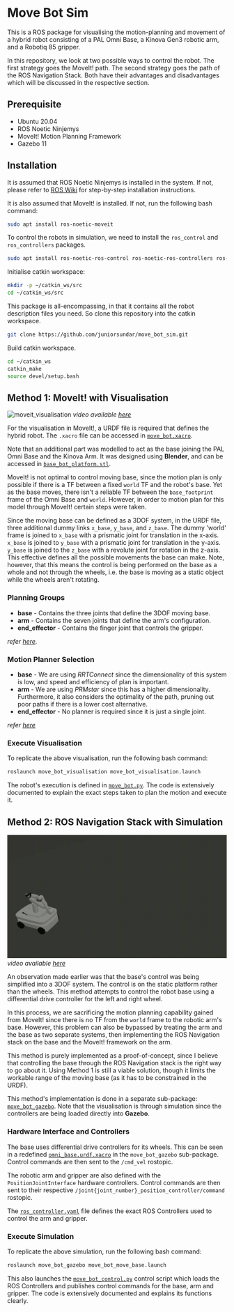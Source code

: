 # Move Bot Sim

This is a ROS package for visualising the motion-planning and movement of a hybrid robot consisting of a PAL Omni Base, a Kinova Gen3 robotic arm, and a Robotiq 85 gripper.

In this repository, we look at two possible ways to control the robot. The first strategy goes the MoveIt! path. The second strategy goes the path of the ROS Navigation Stack. Both have their advantages and disadvantages which will be discussed in the respective section.

## Prerequisite

- Ubuntu 20.04
- ROS Noetic Ninjemys
- MoveIt! Motion Planning Framework
- Gazebo 11

## Installation

It is assumed that ROS Noetic Ninjemys is installed in the system. If not, please refer to [ROS Wiki](http://wiki.ros.org/noetic/Installation/Ubuntu) for step-by-step installation instructions.

It is also assumed that MoveIt! is installed. If not, run the following bash command:

```bash
sudo apt install ros-noetic-moveit
```

To control the robots in simulation, we need to install the ```ros_control``` and ```ros_controllers``` packages.

```bash
sudo apt install ros-noetic-ros-control ros-noetic-ros-controllers ros-noetic-diff-drive-controller
```

Initialise catkin workspace:

```bash
mkdir -p ~/catkin_ws/src
cd ~/catkin_ws/src
```

This package is all-encompassing, in that it contains all the robot description files you need. So clone this repository into the catkin workspace.

```bash
git clone https://github.com/juniorsundar/move_bot_sim.git
```

Build catkin workspace.

```bash
cd ~/catkin_ws
catkin_make
source devel/setup.bash
```

## Method 1: MoveIt! with Visualisation

![moveit_visualisation](./media/move_bot_demo-moveit.gif)
*video available [here](./media/move_bot_demo-moveit.mp4)*

For the visualisation in MoveIt!, a URDF file is required that defines the hybrid robot. The ```.xacro``` file can be accessed in [```move_bot.xacro```](./move_bot_description/urdf/move_bot.xacro).

Note that an additional part was modelled to act as the base joining the PAL Omni Base and the Kinova Arm. It was designed using **Blender**, and can be accessed in [```base_bot_platform.stl```](./kinova_gen3_description/meshes/base_bot_platform.stl).

MoveIt! is not optimal to control moving base, since the motion plan is only possible if there is a TF between a fixed `world` TF and the robot's base. Yet as the base moves, there isn't a reliable TF between the `base_footprint` frame of the Omni Base and `world`. However, in order to motion plan for this model through MoveIt! certain steps were taken.

Since the moving base can be defined as a 3DOF system, in the URDF file, three additional dummy links ```x_base```, ```y_base```, and ```z_base```. The dummy 'world' frame is joined to ```x_base``` with a prismatic joint for translation in the x-axis. ```x_base``` is joined to ```y_base``` with a prismatic joint for translation in the y-axis. ```y_base``` is joined to the ```z_base``` with a revolute joint for rotation in the z-axis. This effective defines all the possible movements the base can make. Note, however, that this means the control is being performed on the base as a whole and not through the wheels, i.e. the base is moving as a static object while the wheels aren't rotating.

### Planning Groups

- **base** - Contains the three joints that define the 3DOF moving base.
- **arm** - Contains the seven joints that define the arm's configuration.
- **end_effector** - Contains the finger joint that controls the gripper.

*refer [here](./move_bot_moveit_config/config/move_bot.srdf).*

### Motion Planner Selection

- **base** - We are using *RRTConnect* since the dimensionality of this system is low, and speed and efficiency of plan is important.
- **arm** - We are using *PRMstar* since this has a higher dimensionality. Furthermore, it also considers the optimality of the path, pruning out poor paths if there is a lower cost alternative.
- **end_effector** - No planner is required since it is just a single joint.

*refer [here](./move_bot_moveit_config/config/ompl_planning.yaml)*

### Execute Visualisation

To replicate the above visualisation, run the following bash command:

```bash
roslaunch move_bot_visualisation move_bot_visualisation.launch
```

The robot's execution is defined in [```move_bot.py```](./move_bot_visualisation/scripts/move_bot.py). The code is extensively documented to explain the exact steps taken to plan the motion and execute it.

## Method 2: ROS Navigation Stack with Simulation

![move_base_visualisation](./media/move_bot_demo-move_base.gif)
*video available [here](./media/move_bot_demo-move_base.mp4)*

An observation made earlier was that the base's control was being simplified into a 3DOF system. The control is on the static platform rather than the wheels. This method attempts to control the robot base using a differential drive controller for the left and right wheel.

In this process, we are sacrificing the motion planning capability gained from MoveIt! since there is no TF from the `world` frame to the robotic arm's base. However, this problem can also be bypassed by treating the arm and the base as two separate systems, then implementing the ROS Navigation stack on the base and the MoveIt! framework on the arm.

This method is purely implemented as a proof-of-concept, since I believe that controlling the base through the ROS Navigation stack is the right way to go about it. Using Method 1 is still a viable solution, though it limits the workable range of the moving base (as it has to be constrained in the URDF).

This method's implementation is done in a separate sub-package: [```move_bot_gazebo```](./move_bot_gazebo/). Note that the visualisation is through simulation since the controllers are being loaded directly into **Gazebo**.

### Hardware Interface and Controllers

The base uses differential drive controllers for its wheels. This can be seen in a redefined [```omni_base.urdf.xacro```](./move_bot_gazebo/urdf/omni_base.urdf.xacro) in the ```move_bot_gazebo``` sub-package. Control commands are then sent to the ```/cmd_vel``` rostopic.

The robotic arm and gripper are also defined with the ```PositionJointInterface``` hardware controllers. Control commands are then sent to their respective ```/joint{joint_number}_position_controller/command``` rostopic.

The [```ros_controller.yaml```](./move_bot_gazebo/config/ros_controllers.yaml) file defines the exact ROS Controllers used to control the arm and gripper.

### Execute Simulation

To replicate the above simulation, run the following bash command:

```bash
roslaunch move_bot_gazebo move_bot_move_base.launch
```

This also launches the [```move_bot_control.py```](./move_bot_gazebo/scripts/move_bot_control.py) control script which loads the ROS Controllers and publishes control commands for the base, arm and gripper. The code is extensively documented and explains its functions clearly.
